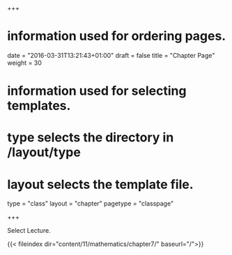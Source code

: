 +++
# information used for ordering pages.
date = "2016-03-31T13:21:43+01:00"
draft = false
title = "Chapter Page"
weight = 30

# information used for selecting templates.
# type selects the directory in /layout/type
# layout selects the template file.

type   = "class"
layout = "chapter"
pagetype = "classpage"


+++

Select Lecture.

{{< fileindex dir="content/11/mathematics/chapter7/" baseurl="/">}}
